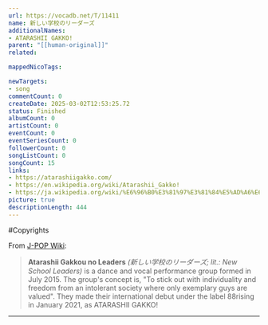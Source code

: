 ```yaml
---
url: https://vocadb.net/T/11411
name: 新しい学校のリーダーズ
additionalNames: 
- ATARASHII GAKKO!
parent: "[[human-original]]"
related:

mappedNicoTags:

newTargets:
- song
commentCount: 0
createDate: 2025-03-02T12:53:25.72
status: Finished
albumCount: 0
artistCount: 0
eventCount: 0
eventSeriesCount: 0
followerCount: 0
songListCount: 0
songCount: 15
links: 
- https://atarashiigakko.com/
- https://en.wikipedia.org/wiki/Atarashii_Gakko!
- https://ja.wikipedia.org/wiki/%E6%96%B0%E3%81%97%E3%81%84%E5%AD%A6%E6%A0%A1%E3%81%AE%E3%83%AA%E3%83%BC%E3%83%80%E3%83%BC%E3%82%BA
picture: true
descriptionLength: 444
---
```


#Copyrights

From [J-POP Wiki](https://jpop.fandom.com/wiki/Atarashii_Gakkou_no_Leaders):
>**Atarashii Gakkou no Leaders** *(新しい学校のリーダーズ; lit.: New School Leaders)* is a dance and vocal performance group formed in July 2015. The group's concept is, "To stick out with individuality and freedom from an intolerant society where only exemplary guys are valued". They made their international debut under the label 88rising in January 2021, as ATARASHII GAKKO!

---

